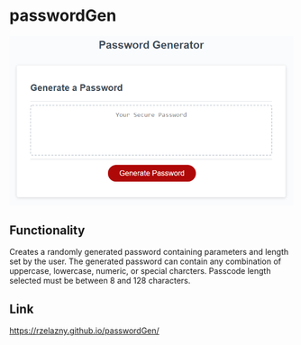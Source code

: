 # passwordGen
![password generator image](https://github.com/rzelazny/readMeImg/blob/main/passGen.png)

## Functionality

Creates a randomly generated password containing parameters and length set by the user. The generated password can contain any combination of uppercase, lowercase, numeric, or special charcters. Passcode length selected must be between 8 and 128 characters. 

## Link
https://rzelazny.github.io/passwordGen/